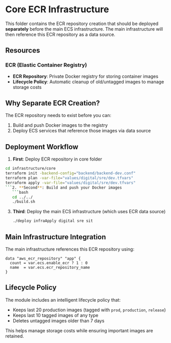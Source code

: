 # Core ECR Infrastructure

This folder contains the ECR repository creation that should be deployed **separately** before the main ECS infrastructure. The main infrastructure will then reference this ECR repository as a data source.

## Resources

### ECR (Elastic Container Registry)
- **ECR Repository**: Private Docker registry for storing container images
- **Lifecycle Policy**: Automatic cleanup of old/untagged images to manage storage costs

## Why Separate ECR Creation?

The ECR repository needs to exist before you can:
1. Build and push Docker images to the registry
2. Deploy ECS services that reference those images via data source

## Deployment Workflow

1. **First**: Deploy ECR repository in core folder
```bash
cd infrastructure/core
terraform init -backend-config="backend/backend-dev.conf"
terraform plan -var-file="values/digital/sre/dev.tfvars"
terraform apply -var-file="values/digital/sre/dev.tfvars"
```2. **Second**: Build and push your Docker images
   ```bash
   cd ../../
   ./build.sh
   ```

3. **Third**: Deploy the main ECS infrastructure (which uses ECR data source)
   ```bash
   ./deploy infraApply digital sre sit
   ```

## Main Infrastructure Integration

The main infrastructure references this ECR repository using:
```hcl
data "aws_ecr_repository" "app" {
  count = var.ecs.enable_ecr ? 1 : 0
  name  = var.ecs.ecr_repository_name
}
```

## Lifecycle Policy

The module includes an intelligent lifecycle policy that:
- Keeps last 20 production images (tagged with `prod`, `production`, `release`)
- Keeps last 10 tagged images of any type
- Deletes untagged images older than 7 days

This helps manage storage costs while ensuring important images are retained.